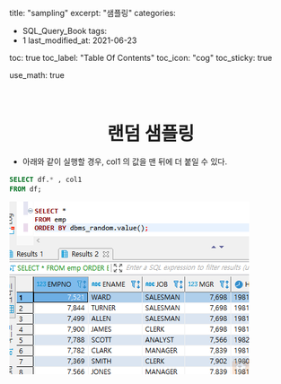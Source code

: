 ```
```

title:  "sampling"
excerpt: "샘플링"
categories:

  - SQL_Query_Book
tags:
  - 1
last_modified_at: 2021-06-23

toc: true
toc_label: "Table Of Contents"
toc_icon: "cog"
toc_sticky: true

use_math: true

<br>

# <center><font size="6">랜덤 샘플링</font></center>

- 아래와 같이 실행할 경우, col1 의 값을 맨 뒤에 더 붙일 수 있다. 

```sql
SELECT df.* , col1 
FROM df;
```

![png](/assets/images/SQL/5_1.png)
